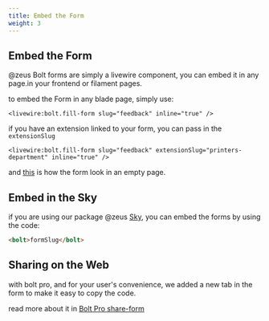 ```yaml
---
title: Embed the Form
weight: 3
---
```


## Embed the Form

@zeus Bolt forms are simply a livewire component, you can embed it in any page.in your frontend or filament pages.

to embed the Form in any blade page, simply use:

```blade
<livewire:bolt.fill-form slug="feedback" inline="true" />
```

if you have an extension linked to your form, you can pass in the `extensionSlug`

```blade
<livewire:bolt.fill-form slug="feedback" extensionSlug="printers-department" inline="true" />
```

and [this](https://demo.larazeus.com/embed) is how the form look in an empty page.

## Embed in the Sky

if you are using our package @zeus [Sky](https://larazeus.com/sky), you can embed the forms by using the code:
```html
<bolt>formSlug</bolt>
```

## Sharing on the Web
with bolt pro, and for your user's convenience, we added a new tab in the form to make it easy to copy the code.

read more about it in [Bolt Pro share-form](../bolt-pro/share-form)
